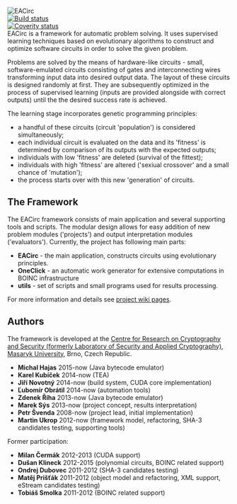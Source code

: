 ![EACirc](https://raw.githubusercontent.com/wiki/petrs/EACirc/img/logo-home.png)  
[![Build status](https://travis-ci.org/crocs-muni/EACirc.svg?branch=master)](https://travis-ci.org/crocs-muni/EACirc)  
[![Coverity status](https://scan.coverity.com/projects/7192/badge.svg)](https://scan.coverity.com/projects/crocs-muni-eacirc)  
EACirc is a framework for automatic problem solving. It uses supervised learning techniques based on evolutionary algorithms to construct and optimize software circuits in order to solve the given problem.

Problems are solved by the means of hardware-like circuits - small, software-emulated circuits consisting of gates and interconnecting wires transforming input data into desired output data. The layout of these circuits is designed randomly at first. They are subsequently optimized in the process of supervised learning (inputs are provided alongside with correct outputs) until the the desired success rate is achieved. 

The learning stage incorporates genetic programming principles:  
* a handful of these circuits (circuit 'population') is considered simultaneously;
* each individual circuit is evaluated on the data and its 'fitness' is determined by comparison of its outputs with the expected outputs;
* individuals with low 'fitness' are deleted (survival of the fittest);
* individuals with high 'fitness' are altered ('sexiual crossover' and a small chance of 'mutation');
* the process starts over with this new 'generation' of circuits.

## The Framework

The EACirc framework consists of main application and several supporting tools and scripts. The modular design allows for easy addition of new problem modules ('projects') and output interpretation modules ('evaluators'). Currently, the project has following main parts:
* **EACirc** - the main application, constructs circuits using evolutionary principles.
* **OneClick** - an automatic work generator for extensive computations in BOINC infrastructure
* **utils** - set of scripts and small programs used for results processing.

For more information and details see [project wiki pages](http://github.com/petrs/EACirc/wiki/Home).

## Authors
The framework is developed at the [Centre for Research on Cryptography and Security (formerly Laboratory of Security and Applied Cryptography)](https://www.fi.muni.cz/research/crocs/), [Masaryk University](http://www.muni.cz/), Brno, Czech Republic.

* **Michal Hajas** 2015-now (Java bytecode emulator)
* **Karel Kubíček** 2014-now (TEA)
* **Jiří Novotný** 2014-now (build system, CUDA core implementation)
* **Ľubomír Obrátil** 2014-now (automation tools)
* **Zdenek Říha** 2013-now (Java bytecode emulator)
* **Marek Sýs** 2013-now (project concept, results interpretation)
* **Petr Švenda** 2008-now (project lead, initial implementation)
* **Martin Ukrop** 2012-now (framework model, refactoring, SHA-3 candidates testing, supporting tools)

Former participation:
* **Milan Čermák** 2012-2013 (CUDA support)
* **Dušan Klineck** 2012-2015 (polynomial circuits, BOINC related support)
* **Ondrej Dubovec** 2011-2012 (SHA-3 candidates testing)
* **Matěj Prišťák** 2011-2012 (object model and refactoring, XML support, eStream candidates testing)
* **Tobiáš Smolka** 2011-2012 (BOINC related support)
 
